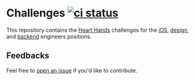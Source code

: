 # Challenges [![ci status](https://github.com/hearthandsinc/challenges/actions/workflows/ci.yml/badge.svg)](https://github.com/hearthandsinc/challenges/actions/workflows/ci.yml)

This repository contains the [Heart Hands](https://hearthands.tech/) challenges
for the [iOS](./ios-engineer), [design](./design-engineer), and
[backend](./backend-engineer) engineers positions.

## Feedbacks

Feel free to [open an
issue](https://github.com/hearthandsinc/challenges/issues/new) if you'd like to
contribute.
